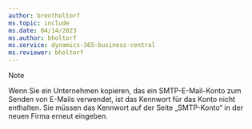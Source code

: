 ```yaml
---
author: brentholtorf
ms.topic: include
ms.date: 04/14/2023
ms.author: bholtorf
ms.service: dynamics-365-business-central
ms.reviewer: bholtorf
---
```


> [!NOTE]
> Wenn Sie ein Unternehmen kopieren, das ein SMTP-E-Mail-Konto zum Senden von E-Mails verwendet, ist das Kennwort für das Konto nicht enthalten. Sie müssen das Kennwort auf der Seite „SMTP-Konto“ in der neuen Firma erneut eingeben.
